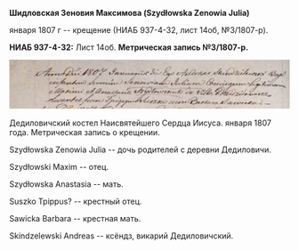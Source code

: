 **Шидловская Зеновия Максимова (Szydłowska Zenowia Julia)**

января 1807 г -- крещение (НИАБ 937-4-32, лист 14об, №3/1807-р).

**НИАБ 937-4-32:** Лист 14об. **Метрическая запись №3/1807-р.**

![](./media/d38057e14e9bbb1c8871e8dcb7aed3fcb796abd8.png)

Дедиловичский костел Наисвятейшего Сердца Иисуса. января 1807 года.
Метрическая запись о крещении.

Szydłowska Zenowia Julia -- дочь родителей с деревни Дедиловичи.

Szydłowski Maxim -- отец.

Szydłowska Anastasia -- мать.

Suszko Tpippus? -- крестный отец.

Sawicka Barbara -- крестная мать.

Skindzelewski Andreas -- ксёндз, викарий Дедиловичский.
